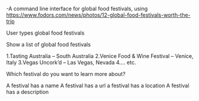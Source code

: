-A command line interface for global food festivals, using https://www.fodors.com/news/photos/12-global-food-festivals-worth-the-trip

User types global food festivals

Show a list of global food festivals

1.Tasting Australia – South Australia
2.Venice Food & Wine Festival – 	Venice, Italy
3.Vegas Uncork’d – Las Vegas, 	Nevada
4.… etc.

Which festival do you want to learn more about?

A festival has a name
A festival has a url
a festival has a location
A festival has a description

